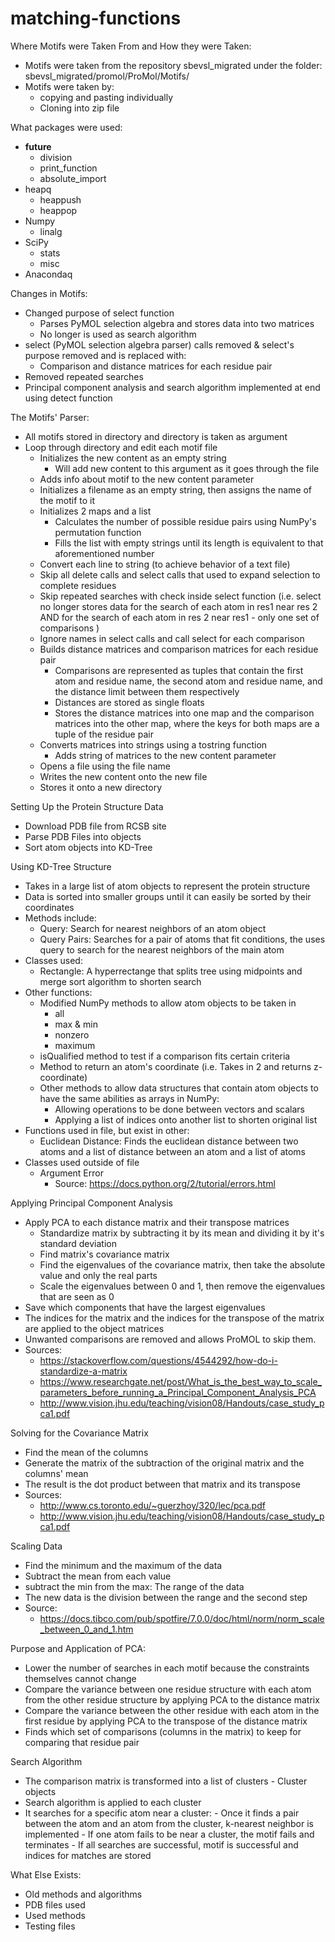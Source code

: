 # matching-functions

Where Motifs were Taken From and How they were Taken:

- Motifs were taken from the repository sbevsl_migrated under the folder:
  sbevsl_migrated/promol/ProMol/Motifs/
- Motifs were taken by:
    - copying and pasting individually
    - Cloning into zip file

What packages were used:
  - __future__
    - division
    - print_function
    - absolute_import
  - heapq
    - heappush
    - heappop
  - Numpy
    - linalg
  - SciPy
    - stats
    - misc
  - Anacondaq

Changes in Motifs:
- Changed purpose of select function
    - Parses PyMOL selection algebra and stores data into two matrices
    - No longer is used as search algorithm
- select (PyMOL selection algebra parser) calls removed & select's purpose removed and is replaced with:
    - Comparison and distance matrices for each residue pair
- Removed repeated searches
- Principal component analysis and search algorithm implemented at end using detect function


The Motifs' Parser:
- All motifs stored in directory and directory is taken as argument
- Loop through directory and edit each motif file
    - Initializes the new content as an empty string
        - Will add new content to this argument as it goes through the file
    - Adds info about motif to the new content parameter
    - Initializes a filename as an empty string, then assigns the name of the motif to it
    - Initializes 2 maps and a list
        - Calculates the number of possible residue pairs using NumPy's permutation function
        - Fills the list with empty strings until its length is equivalent to that aforementioned number
    - Convert each line to string (to achieve behavior of a text file)
    - Skip all delete calls and select calls that used to expand selection to complete residues
    - Skip repeated searches with check inside select function (i.e. select no longer stores data for the search of each atom in res1 
      near res 2 AND for the search of each atom in res 2 near res1 - only one set of comparisons )
    - Ignore names in select calls and call select for each comparison
    - Builds distance matrices and comparison matrices for each residue pair
        - Comparisons are represented as tuples that contain the first atom and residue name, the second atom and residue name, and the 
          distance limit between them respectively
        - Distances are stored as single floats
        - Stores the distance matrices into one map and the comparison matrices into the other map, where the keys for both maps are a 
          tuple of the residue pair
    - Converts matrices into strings using a tostring function
        - Adds string of matrices to the new content parameter
    - Opens a file using the file name
    - Writes the new content onto the new file
    - Stores it onto a new directory


Setting Up the Protein Structure Data

- Download PDB file from RCSB site
- Parse PDB Files into objects
- Sort atom objects into KD-Tree


Using KD-Tree Structure
- Takes in a large list of atom objects to represent the protein structure
- Data is sorted into smaller groups until it can easily be sorted by their coordinates
- Methods include:
    - Query: Search for nearest neighbors of an atom object
    - Query Pairs: Searches for a pair of atoms that fit conditions, the uses query to search for the nearest neighbors of the main atom
- Classes used:
    - Rectangle: A hyperrectange that splits tree using midpoints and merge sort algorithm to shorten search
- Other functions: 
    - Modified NumPy methods to allow atom objects to be taken in
        - all
        - max & min
        - nonzero
        - maximum
   - isQualified method to test if a comparison fits certain criteria
   - Method to return an atom's coordinate (i.e. Takes in 2 and returns z-coordinate)
   - Other methods to allow data structures that contain atom objects to have the same abilities as arrays in NumPy:
        - Allowing operations to be done between vectors and scalars 
        - Applying a list of indices onto another list to shorten original list
- Functions used in file, but exist in other:
    - Euclidean Distance: Finds the euclidean distance between two atoms and a list of distance between an atom and a list of atoms 
- Classes used outside of file
    - Argument Error
        - Source: https://docs.python.org/2/tutorial/errors.html

Applying Principal Component Analysis

- Apply PCA to each distance matrix and their transpose matrices
    - Standardize matrix by subtracting it by its mean and dividing it by it's standard deviation
    - Find matrix's covariance matrix
    - Find the eigenvalues of the covariance matrix, then take the absolute value and only the real parts
    - Scale the eigenvalues between 0 and 1, then remove the eigenvalues that are seen as 0
- Save which components that have the largest eigenvalues
- The indices for the matrix and the indices for the transpose of the matrix are applied to the object matrices
- Unwanted comparisons are removed and allows ProMOL to skip them.
- Sources:
    - https://stackoverflow.com/questions/4544292/how-do-i-standardize-a-matrix
    - https://www.researchgate.net/post/What_is_the_best_way_to_scale_parameters_before_running_a_Principal_Component_Analysis_PCA
    - http://www.vision.jhu.edu/teaching/vision08/Handouts/case_study_pca1.pdf


Solving for the Covariance Matrix

- Find the mean of the columns
- Generate the matrix of the subtraction of the original matrix and the columns' mean
- The result is the dot product between that matrix and its transpose
- Sources:
    - http://www.cs.toronto.edu/~guerzhoy/320/lec/pca.pdf
    - http://www.vision.jhu.edu/teaching/vision08/Handouts/case_study_pca1.pdf


Scaling Data

- Find the minimum and the maximum of the data
- Subtract the mean from each value
- subtract the min from the max: The range of the data
- The new data is the division between the range and the second step
- Source:
    - https://docs.tibco.com/pub/spotfire/7.0.0/doc/html/norm/norm_scale_between_0_and_1.htm


Purpose and Application of PCA:

- Lower the number of searches in each motif because the constraints themselves cannot change
- Compare the variance between one residue structure with each atom from the other residue structure by applying PCA to the distance 
  matrix
- Compare the variance between the other residue with each atom in the first residue by applying PCA to the transpose of the distance 
  matrix
- Finds which set of comparisons (columns in the matrix) to keep for comparing that residue pair


Search Algorithm
- The comparison matrix is transformed into a list of clusters - Cluster objects
- Search algorithm is applied to each cluster
- It searches for a specific atom near a cluster: 
      - Once it finds a pair between the atom and an atom from the cluster, k-nearest neighbor is implemented
      - If one atom fails to be near a cluster, the motif fails and terminates
      - If all searches are successful, motif is successful and indices for matches are stored

What Else Exists:

- Old methods and algorithms
- PDB files used
- Used methods
- Testing files


